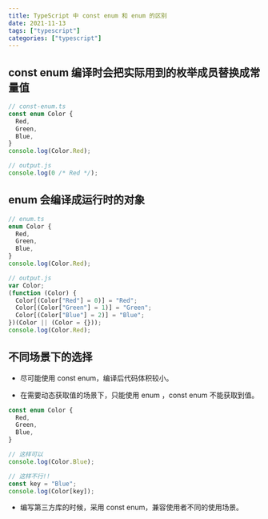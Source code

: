 ```yaml
---
title: TypeScript 中 const enum 和 enum 的区别
date: 2021-11-13
tags: ["typescript"]
categories: ["typescript"]
---
```


## const enum 编译时会把实际用到的枚举成员替换成常量值

```ts
// const-enum.ts
const enum Color {
  Red,
  Green,
  Blue,
}
console.log(Color.Red);

// output.js
console.log(0 /* Red */);
```
<!--more-->
## enum 会编译成运行时的对象

```ts
// enum.ts
enum Color {
  Red,
  Green,
  Blue,
}
console.log(Color.Red);

// output.js
var Color;
(function (Color) {
  Color[(Color["Red"] = 0)] = "Red";
  Color[(Color["Green"] = 1)] = "Green";
  Color[(Color["Blue"] = 2)] = "Blue";
})(Color || (Color = {}));
console.log(Color.Red);
```

## 不同场景下的选择

- 尽可能使用 const enum，编译后代码体积较小。

- 在需要动态获取值的场景下，只能使用 enum ，const enum 不能获取到值。

```ts
const enum Color {
  Red,
  Green,
  Blue,
}

// 这样可以
console.log(Color.Blue);

// 这样不行!!
const key = "Blue";
console.log(Color[key]);
```

- 编写第三方库的时候，采用 const enum，兼容使用者不同的使用场景。
